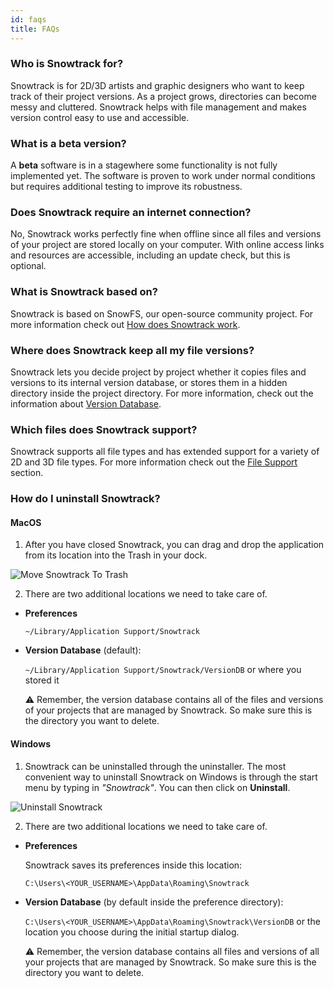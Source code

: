 ```yaml
---
id: faqs
title: FAQs
---
```



### Who is Snowtrack for?

Snowtrack is for 2D/3D artists and graphic designers who want to keep track of their project versions. As a project grows, directories can become messy and cluttered. Snowtrack helps with file management and makes version control easy to use and accessible.

### What is a beta version?

A **beta** software is in a stagewhere some functionality is not fully implemented yet. The software is proven to work under normal conditions but requires additional testing to improve its robustness.

### Does Snowtrack require an internet connection?

No, Snowtrack works perfectly fine when offline since all files and versions of your project are stored locally on your computer. With online access links and resources are accessible, including an update check, but this is optional.

### What is Snowtrack based on?

Snowtrack is based on SnowFS, our open-source community project. For more information check out [How does Snowtrack work](how-does-snowtrack-work.md).

### Where does Snowtrack keep all my file versions?

Snowtrack lets you decide project by project whether it copies files and versions to its internal version database, or stores them in a hidden directory inside the project directory. For more information, check out the information about [Version Database](terminology.md#version-database).

### Which files does Snowtrack support?

Snowtrack supports all file types and has extended support for a variety of 2D and 3D file types. For more information check out the [File Support](file-support.md) section.

### How do I uninstall Snowtrack?

#### MacOS

1. After you have closed Snowtrack, you can drag and drop the application from its location into the Trash in your dock.

![Move Snowtrack To Trash](/img/snowtrack-uninstall-macos.png)


2. There are two additional locations we need to take care of.

- **Preferences**

    `~/Library/Application Support/Snowtrack`

- **Version Database** (default):

    `~/Library/Application Support/Snowtrack/VersionDB` or where you stored it

    ⚠️ Remember, the version database contains all of the files and versions of your projects that are managed by Snowtrack. So make sure this is the directory you want to delete.

#### Windows

1. Snowtrack can be uninstalled through the uninstaller. The most convenient way to uninstall Snowtrack on Windows is through the start menu by typing in *"Snowtrack"*. You can then click on **Uninstall**.

![Uninstall Snowtrack](/img/snowtrack-uninstall-windows.png)

2. There are two additional locations we need to take care of.

- **Preferences**

    Snowtrack saves its preferences inside this location:

    `C:\Users\<YOUR_USERNAME>\AppData\Roaming\Snowtrack`

- **Version Database** (by default inside the preference directory):

    `C:\Users\<YOUR_USERNAME>\AppData\Roaming\Snowtrack\VersionDB` or the location you choose during the initial startup dialog.

    ⚠️ Remember, the version database contains all files and versions of all your projects that are managed by Snowtrack. So make sure this is the directory you want to delete.

